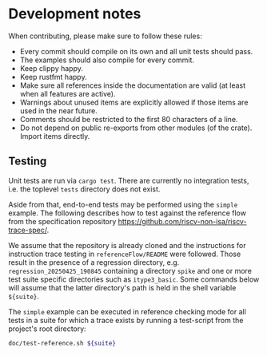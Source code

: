 # Development notes

When contributing, please make sure to follow these rules:
 * Every commit should compile on its own and all unit tests should pass.
 * The examples should also compile for every commit.
 * Keep clippy happy.
 * Keep rustfmt happy.
 * Make sure all references inside the documentation are valid (at least when
   all features are active).
 * Warnings about unused items are explicitly allowed if those items are used in
   the near future.
 * Comments should be restricted to the first 80 characters of a line.
 * Do not depend on public re-exports from other modules (of the crate). Import
   items directly.

## Testing

Unit tests are run via `cargo test`. There are currently no integration tests,
i.e. the toplevel `tests` directory does not exist.

Aside from that, end-to-end tests may be performed using the `simple` example.
The following describes how to test against the reference flow from the
specification repository https://github.com/riscv-non-isa/riscv-trace-spec/.

We assume that the repository is already cloned and the instructions for
instruction trace testing in `referenceFlow/README` were followed. Those result
in the presence of a regression directory, e.g. `regression_20250425_190845`
containing a directory `spike` and one or more test suite specific directories
such as `itype3_basic`. Some commands below will assume that the latter
directory's path is held in the shell variable `${suite}`.

The `simple` example can be executed in reference checking mode for all tests
in a suite for which a trace exists by running a test-script from the project's
root directory:

```sh
doc/test-reference.sh ${suite}
```

